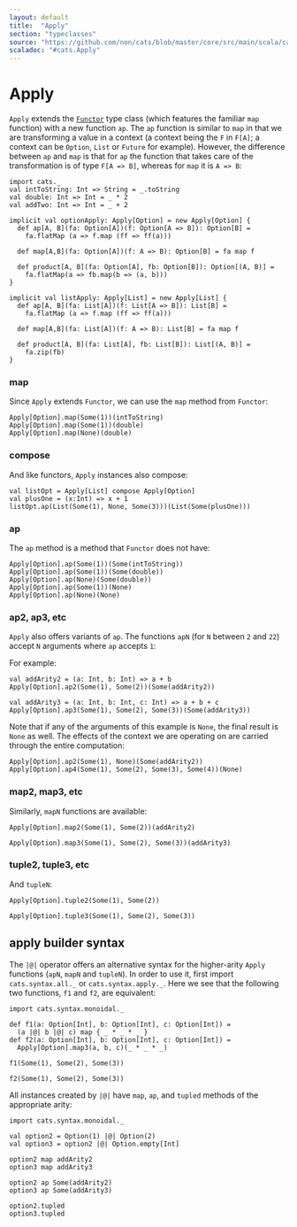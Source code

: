 ```yaml
---
layout: default
title:  "Apply"
section: "typeclasses"
source: "https://github.com/non/cats/blob/master/core/src/main/scala/cats/Apply.scala"
scaladoc: "#cats.Apply"
---
```

# Apply

`Apply` extends the [`Functor`](functor.html) type class (which features the familiar `map`
function) with a new function `ap`. The `ap` function is similar to `map`
in that we are transforming a value in a context (a context being the `F` in `F[A]`;
a context can be `Option`, `List` or `Future` for example).
However, the difference between `ap` and `map` is that for `ap` the function that 
takes care of the transformation is of type `F[A => B]`, whereas for `map` it is `A => B`:

```tut
import cats._
val intToString: Int => String = _.toString
val double: Int => Int = _ * 2
val addTwo: Int => Int = _ + 2

implicit val optionApply: Apply[Option] = new Apply[Option] {
  def ap[A, B](fa: Option[A])(f: Option[A => B]): Option[B] =
    fa.flatMap (a => f.map (ff => ff(a)))

  def map[A,B](fa: Option[A])(f: A => B): Option[B] = fa map f
  
  def product[A, B](fa: Option[A], fb: Option[B]): Option[(A, B)] =
    fa.flatMap(a => fb.map(b => (a, b)))
}

implicit val listApply: Apply[List] = new Apply[List] {
  def ap[A, B](fa: List[A])(f: List[A => B]): List[B] =
    fa.flatMap (a => f.map (ff => ff(a)))

  def map[A,B](fa: List[A])(f: A => B): List[B] = fa map f
  
  def product[A, B](fa: List[A], fb: List[B]): List[(A, B)] =
    fa.zip(fb)
}
```

### map

Since `Apply` extends `Functor`, we can use the `map` method from `Functor`:

```tut
Apply[Option].map(Some(1))(intToString)
Apply[Option].map(Some(1))(double)
Apply[Option].map(None)(double)
```

### compose

And like functors, `Apply` instances also compose:

```tut
val listOpt = Apply[List] compose Apply[Option]
val plusOne = (x:Int) => x + 1
listOpt.ap(List(Some(1), None, Some(3)))(List(Some(plusOne)))
```

### ap
The `ap` method is a method that `Functor` does not have:

```tut
Apply[Option].ap(Some(1))(Some(intToString))
Apply[Option].ap(Some(1))(Some(double))
Apply[Option].ap(None)(Some(double))
Apply[Option].ap(Some(1))(None)
Apply[Option].ap(None)(None)
```

### ap2, ap3, etc

`Apply` also offers variants of `ap`. The functions `apN` (for `N` between `2` and `22`) 
accept `N` arguments where `ap` accepts `1`:

For example:

```tut
val addArity2 = (a: Int, b: Int) => a + b
Apply[Option].ap2(Some(1), Some(2))(Some(addArity2))

val addArity3 = (a: Int, b: Int, c: Int) => a + b + c
Apply[Option].ap3(Some(1), Some(2), Some(3))(Some(addArity3))
```

Note that if any of the arguments of this example is `None`, the
final result is `None` as well.  The effects of the context we are operating on
are carried through the entire computation:

```tut
Apply[Option].ap2(Some(1), None)(Some(addArity2))
Apply[Option].ap4(Some(1), Some(2), Some(3), Some(4))(None)
```

### map2, map3, etc

Similarly, `mapN` functions are available:

```tut
Apply[Option].map2(Some(1), Some(2))(addArity2)

Apply[Option].map3(Some(1), Some(2), Some(3))(addArity3)
```

### tuple2, tuple3, etc

And `tupleN`:

```tut
Apply[Option].tuple2(Some(1), Some(2))

Apply[Option].tuple3(Some(1), Some(2), Some(3))
```

## apply builder syntax

The `|@|` operator offers an alternative syntax for the higher-arity `Apply`
functions (`apN`, `mapN` and `tupleN`).
In order to use it, first import `cats.syntax.all._` or `cats.syntax.apply._`.
Here we see that the following two functions, `f1` and `f2`, are equivalent:

```tut
import cats.syntax.monoidal._

def f1(a: Option[Int], b: Option[Int], c: Option[Int]) =
  (a |@| b |@| c) map { _ * _ * _ }
def f2(a: Option[Int], b: Option[Int], c: Option[Int]) =
  Apply[Option].map3(a, b, c)(_ * _ * _)

f1(Some(1), Some(2), Some(3))

f2(Some(1), Some(2), Some(3))
```

All instances created by `|@|` have `map`, `ap`, and `tupled` methods of the appropriate arity:

```tut
import cats.syntax.monoidal._

val option2 = Option(1) |@| Option(2)
val option3 = option2 |@| Option.empty[Int]

option2 map addArity2
option3 map addArity3

option2 ap Some(addArity2)
option3 ap Some(addArity3)

option2.tupled
option3.tupled
```
